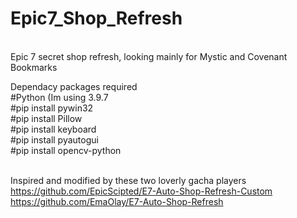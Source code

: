 # Epic7_Shop_Refresh
<br>
Epic 7 secret shop refresh, looking mainly for Mystic and Covenant Bookmarks

Dependacy packages required
<br>#Python (Im using 3.9.7
<br>#pip install pywin32
<br>#pip install Pillow
<br>#pip install keyboard
<br>#pip install pyautogui
<br>#pip install opencv-python

<br>Inspired and modified by these two loverly gacha players
<br>https://github.com/EpicScipted/E7-Auto-Shop-Refresh-Custom
<br>https://github.com/EmaOlay/E7-Auto-Shop-Refresh
